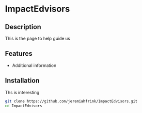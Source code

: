 # ImpactEdvisors

## Description

This is the page to help guide us

## Features

- Additional information

## Installation

Ths is interesting

```bash
git clone https://github.com/jeremiahfrink/ImpactEdvisors.git
cd ImpactEdvisors

